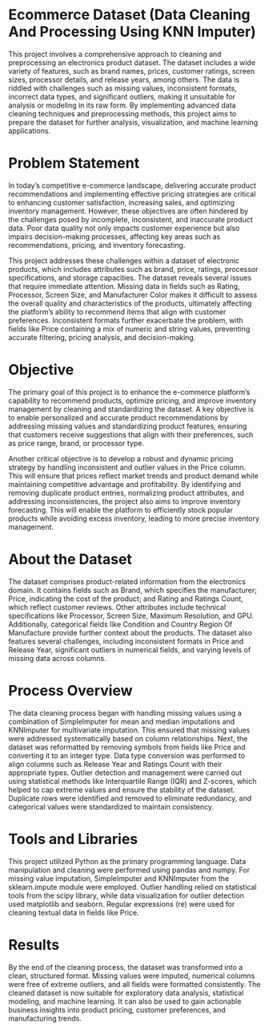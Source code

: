 # Ecommerce Dataset (Data Cleaning And Processing Using KNN Imputer)
This project involves a comprehensive approach to cleaning and preprocessing an electronics product dataset. The dataset includes a wide variety of features, such as brand names, prices, customer ratings, screen sizes, processor details, and release years, among others. The data is riddled with challenges such as missing values, inconsistent formats, incorrect data types, and significant outliers, making it unsuitable for analysis or modeling in its raw form. By implementing advanced data cleaning techniques and preprocessing methods, this project aims to prepare the dataset for further analysis, visualization, and machine learning applications.


# Problem Statement
In today’s competitive e-commerce landscape, delivering accurate product recommendations and implementing effective pricing strategies are critical to enhancing customer satisfaction, increasing sales, and optimizing inventory management. However, these objectives are often hindered by the challenges posed by incomplete, inconsistent, and inaccurate product data. Poor data quality not only impacts customer experience but also impairs decision-making processes, affecting key areas such as recommendations, pricing, and inventory forecasting.

This project addresses these challenges within a dataset of electronic products, which includes attributes such as brand, price, ratings, processor specifications, and storage capacities. The dataset reveals several issues that require immediate attention. Missing data in fields such as Rating, Processor, Screen Size, and Manufacturer Color makes it difficult to assess the overall quality and characteristics of the products, ultimately affecting the platform’s ability to recommend items that align with customer preferences. Inconsistent formats further exacerbate the problem, with fields like Price containing a mix of numeric and string values, preventing accurate filtering, pricing analysis, and decision-making.


# Objective
The primary goal of this project is to enhance the e-commerce platform’s capability to recommend products, optimize pricing, and improve inventory management by cleaning and standardizing the dataset. A key objective is to enable personalized and accurate product recommendations by addressing missing values and standardizing product features, ensuring that customers receive suggestions that align with their preferences, such as price range, brand, or processor type.

Another critical objective is to develop a robust and dynamic pricing strategy by handling inconsistent and outlier values in the Price column. This will ensure that prices reflect market trends and product demand while maintaining competitive advantage and profitability. By identifying and removing duplicate product entries, normalizing product attributes, and addressing inconsistencies, the project also aims to improve inventory forecasting. This will enable the platform to efficiently stock popular products while avoiding excess inventory, leading to more precise inventory management.

# About the Dataset
The dataset comprises product-related information from the electronics domain. It contains fields such as Brand, which specifies the manufacturer; Price, indicating the cost of the product; and Rating and Ratings Count, which reflect customer reviews. Other attributes include technical specifications like Processor, Screen Size, Maximum Resolution, and GPU. Additionally, categorical fields like Condition and Country Region Of Manufacture provide further context about the products. The dataset also features several challenges, including inconsistent formats in Price and Release Year, significant outliers in numerical fields, and varying levels of missing data across columns.

# Process Overview
The data cleaning process began with handling missing values using a combination of SimpleImputer for mean and median imputations and KNNImputer for multivariate imputation. This ensured that missing values were addressed systematically based on column relationships. Next, the dataset was reformatted by removing symbols from fields like Price and converting it to an integer type. Data type conversion was performed to align columns such as Release Year and Ratings Count with their appropriate types. Outlier detection and management were carried out using statistical methods like Interquartile Range (IQR) and Z-scores, which helped to cap extreme values and ensure the stability of the dataset. Duplicate rows were identified and removed to eliminate redundancy, and categorical values were standardized to maintain consistency.


# Tools and Libraries
This project utilized Python as the primary programming language. Data manipulation and cleaning were performed using pandas and numpy. For missing value imputation, SimpleImputer and KNNImputer from the sklearn.impute module were employed. Outlier handling relied on statistical tools from the scipy library, while data visualization for outlier detection used matplotlib and seaborn. Regular expressions (re) were used for cleaning textual data in fields like Price.

# Results
By the end of the cleaning process, the dataset was transformed into a clean, structured format. Missing values were imputed, numerical columns were free of extreme outliers, and all fields were formatted consistently. The cleaned dataset is now suitable for exploratory data analysis, statistical modeling, and machine learning. It can also be used to gain actionable business insights into product pricing, customer preferences, and manufacturing trends.




